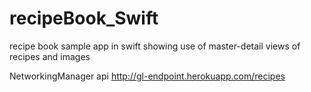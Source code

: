 # recipeBook_Swift
recipe book sample app in swift showing use of master-detail views of recipes and images


NetworkingManager
api  http://gl-endpoint.herokuapp.com/recipes

